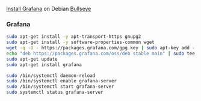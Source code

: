 [Install Grafana](https://grafana.com/docs/grafana/latest/installation/) on Debian [Bullseye](https://www.debian.org/releases/bullseye/)

### Grafana
```bash
sudo apt-get install -y apt-transport-https gnupg2
sudo apt-get install -y software-properties-common wget
wget -q -O - https://packages.grafana.com/gpg.key | sudo apt-key add -
echo "deb https://packages.grafana.com/oss/deb stable main" | sudo tee -a /etc/apt/sources.list.d/grafana.list
sudo apt-get update
sudo apt-get install grafana

sudo /bin/systemctl daemon-reload
sudo /bin/systemctl enable grafana-server
sudo /bin/systemctl start grafana-server
sudo systemctl status grafana-server
```



